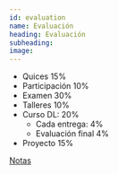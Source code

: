 ```yaml
---
id: evaluation
name: Evaluación
heading: Evaluación
subheading: 
image: 
---
```


* Quices 15%
* Participación 10%
* Examen 30%
* Talleres 10%
* Curso DL: 20%
    * Cada entrega: 4%
    * Evaluación final 4%
* Proyecto 15%

[Notas](https://docs.google.com/spreadsheets/d/1y6jpO80L-l4w9PTJYPUli6hiix2Yh-e4uRZLPIg2Qpk/edit?usp=sharing)